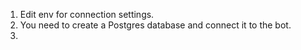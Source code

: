 1) Edit env for connection settings.
2) You need to create a Postgres database and connect it to the bot.
3) 
